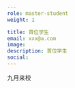 ```yaml
---
role: master-student
weight: 1

title: 首位学生
email: xxx@a.com
image: 
description: 首位学生
social:
---
```


九月来校
